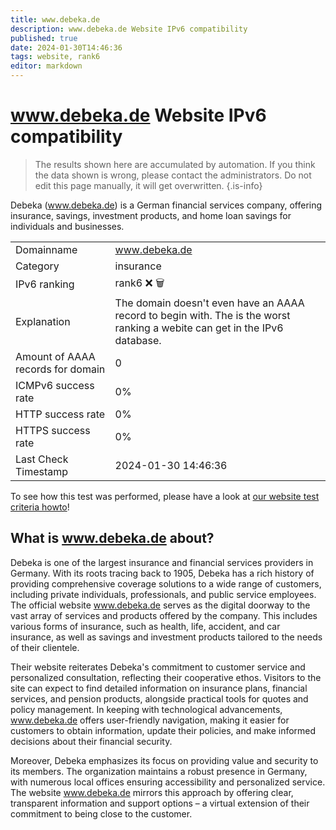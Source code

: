 ```yaml
---
title: www.debeka.de
description: www.debeka.de Website IPv6 compatibility
published: true
date: 2024-01-30T14:46:36
tags: website, rank6
editor: markdown
---
```


# www.debeka.de Website IPv6 compatibility

> The results shown here are accumulated by automation. If you think the data shown is wrong, please contact the administrators. 
> Do not edit this page manually, it will get overwritten.
{.is-info}

Debeka (www.debeka.de) is a German financial services company, offering insurance, savings, investment products, and home loan savings for individuals and businesses.


|   |   |
| - | - |
| Domainname | www.debeka.de
| Category | insurance |
| IPv6 ranking | rank6 :x: :wastebasket: |
| Explanation | The domain doesn't even have an AAAA record to begin with. The is the worst ranking a webite can get in the IPv6 database. |
| Amount of AAAA records for domain | 0 |
| ICMPv6 success rate | 0%|
| HTTP success rate | 0% |
| HTTPS success rate | 0% |
| Last Check Timestamp | 2024-01-30 14:46:36 |

To see how this test was performed, please have a look at [our website test criteria howto](/howto/testcriteria/website)!


## What is www.debeka.de about?
Debeka is one of the largest insurance and financial services providers in Germany. With its roots tracing back to 1905, Debeka has a rich history of providing comprehensive coverage solutions to a wide range of customers, including private individuals, professionals, and public service employees. The official website www.debeka.de serves as the digital doorway to the vast array of services and products offered by the company. This includes various forms of insurance, such as health, life, accident, and car insurance, as well as savings and investment products tailored to the needs of their clientele.

Their website reiterates Debeka's commitment to customer service and personalized consultation, reflecting their cooperative ethos. Visitors to the site can expect to find detailed information on insurance plans, financial services, and pension products, alongside practical tools for quotes and policy management. In keeping with technological advancements, www.debeka.de offers user-friendly navigation, making it easier for customers to obtain information, update their policies, and make informed decisions about their financial security.

Moreover, Debeka emphasizes its focus on providing value and security to its members. The organization maintains a robust presence in Germany, with numerous local offices ensuring accessibility and personalized service. The website www.debeka.de mirrors this approach by offering clear, transparent information and support options – a virtual extension of their commitment to being close to the customer.


